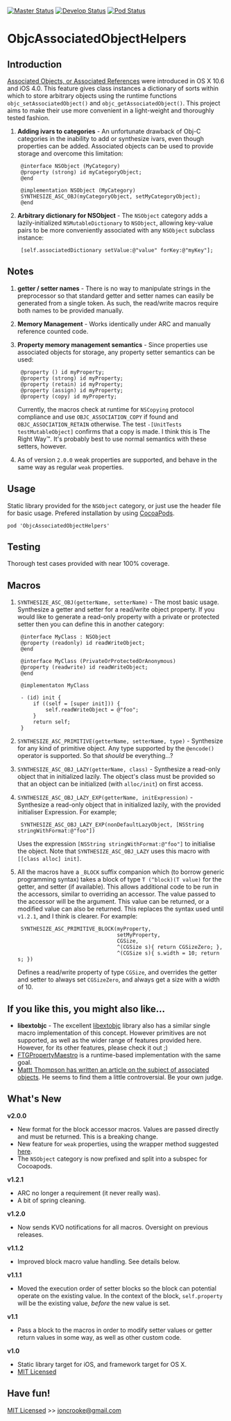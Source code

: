 [![Master Status](https://travis-ci.org/itsthejb/ObjcAssociatedObjectHelpers.png?branch=master)](https://travis-ci.org/itsthejb/ObjcAssociatedObjectHelpers)
[![Develop Status](https://travis-ci.org/itsthejb/ObjcAssociatedObjectHelpers.png?branch=develop)](https://travis-ci.org/itsthejb/ObjcAssociatedObjectHelpers)
[![Pod Status](https://img.shields.io/cocoapods/v/ObjcAssociatedObjectHelpers.svg)](http://www.cocoapods.org/?q=ObjcAssociatedObjectHelpers)

ObjcAssociatedObjectHelpers
===========================

Introduction
------------

[Associated Objects, or Associated References](http://developer.apple.com/library/ios/#documentation/cocoa/conceptual/objectivec/Chapters/ocAssociativeReferences.html) were introduced in OS X 10.6 and iOS 4.0. This feature gives class instances a dictionary of sorts within which to store arbitrary objects using the runtime functions `objc_setAssociatedObject()` and `objc_getAssociatedObject()`. This project aims to make their use more convenient in a light-weight and thoroughly tested fashion.

1. **Adding ivars to categories** - An unfortunate drawback of Obj-C categories in the inability to add or synthesize ivars, even though properties can be added. Associated objects can be used to provide storage and overcome this limitation:
		
		@interface NSObject (MyCategory)
		@property (strong) id myCategoryObject;
		@end
		
		@implementation NSObject (MyCategory)
		SYNTHESIZE_ASC_OBJ(myCategoryObject, setMyCategoryObject);
		@end
	
2. **Arbitrary dictionary for NSObject** - The `NSObject` category adds a lazily-initialized `NSMutableDictionary` to `NSObject`, allowing key-value pairs to be more conveniently associated with any `NSObject` subclass instance:

		[self.associatedDictionary setValue:@"value" forKey:@"myKey"];

Notes
-----
1. **getter / setter names** - There is no way to manipulate strings in the preprocessor so that standard getter and setter names can easily be generated from a single token. As such, the read/write macros require both names to be provided manually.
2. **Memory Management** - Works identically under ARC and manually reference counted code.
3. **Property memory management semantics** - Since properties use associated objects for storage, any property setter semantics can be used:

		@property () id myProperty;		
		@property (strong) id myProperty;
		@property (retain) id myProperty;
		@property (assign) id myProperty;
		@property (copy) id myProperty;

    Currently, the macros check at runtime for `NSCopying` protocol compliance and use `OBJC_ASSOCIATION_COPY` if found and `OBJC_ASSOCIATION_RETAIN` otherwise. The test `-[UnitTests testMutableObject]` confirms that a copy is made. I think this is The Right Way™. It's probably best to use normal semantics with these setters, however.
    
4. As of version `2.0.0` weak properties are supported, and behave in the same way as regular `weak` properties.

Usage
-----
Static library provided for the `NSObject` category, or just use the header file for basic usage. Prefered installation by using [CocoaPods](http://cocoapods.org/).

	pod 'ObjcAssociatedObjectHelpers'

Testing
-------
Thorough test cases provided with near 100% coverage.

		
Macros
------
1. `SYNTHESIZE_ASC_OBJ(getterName, setterName)` - The most basic usage. Synthesize a getter and setter for a read/write object property. If you would like to generate a read-only property with a private or protected setter then you can define this in another category:

		@interface MyClass : NSObject
		@property (readonly) id readWriteObject;
		@end
		
		@interface MyClass (PrivateOrProtectedOrAnonymous)
		@property (readwrite) id readWriteObject;
		@end
		
		@implementaton MyClass
		
		- (id) init {
			if ((self = [super init])) {
				self.readWriteObject = @"foo";
			}
			return self;
		}

2. `SYNTHESIZE_ASC_PRIMITIVE(getterName, setterName, type)` - Synthesize for any kind of primitive object. Any type supported by the `@encode()` operator is supported. So that *should* be everything…?
3. `SYNTHESIZE_ASC_OBJ_LAZY(getterName, class)` - Synthesize a read-only object that in initialized lazily. The object's class must be provided so that an object can be initialized (with `alloc/init`) on first access.
4. `SYNTHESIZE_ASC_OBJ_LAZY_EXP(getterName, initExpression)` - Synthesize a read-only object that in initialized lazily, with the provided initialiser Expression. For example;

		SYNTHESIZE_ASC_OBJ_LAZY_EXP(nonDefaultLazyObject, [NSString stringWithFormat:@"foo"])	 
	Uses the expression `[NSString stringWithFormat:@"foo"]` to initialise the object. Note that `SYNTHESIZE_ASC_OBJ_LAZY` uses this macro with `[[class alloc] init]`.
5. All the macros have a `_BLOCK` suffix companion which (to borrow generic programming syntax) takes a block of type `T (^block)(T value)` for the getter, and setter (if available). This allows additional code to be run in the accessors, similar to overriding an accessor. The value passed to the accessor will be the argument. This value can be returned, or a modified value can also be returned. This replaces the syntax used until `v1.2.1`, and I think is clearer. For example:

		SYNTHESIZE_ASC_PRIMITIVE_BLOCK(myProperty,
		                               setMyProperty,
		                               CGSize,
		                               ^(CGSize s){ return CGSizeZero; },
		                               ^(CGSize s){ s.width = 10; return s; })

	Defines a read/write property of type `CGSize`, and overrides the getter and setter to always set `CGSizeZero`, and always get a size with a width of 10.

If you like this, you might also like...
----------------------------------------

* **libextobjc** - The excellent [libextobjc](https://github.com/jspahrsummers/libextobjc) library also has a similar single macro implementation of this concept. However primitives are not supported, as well as the wider range of features provided here. However, for its other features, please check it out ;)
* [FTGPropertyMaestro](https://github.com/onmyway133/FTGPropertyMaestro) is a runtime-based implementation with the same goal.
* [Mattt Thompson has written an article on the subject of associated objects](http://nshipster.com/associated-objects/). He seems to find them a little controversial. Be your own judge.

What's New
----------

**v2.0.0**

* New format for the block accessor macros. Values are passed directly and must be returned. This is a breaking change.
* New feature for `weak` properties, using the wrapper method suggested [here](http://nshipster.com/new-years-2015/).
* The `NSObject` category is now prefixed and split into a subspec for Cocoapods. 

**v1.2.1**

* ARC no longer a requirement (it never really was).
* A bit of spring cleaning.

**v1.2.0**

* Now sends KVO notifications for all macros. Oversight on previous releases.

**v1.1.2**

* Improved block macro value handling. See details below.

**v1.1.1**

* Moved the execution order of setter blocks so the block can potential operate on the existing value. In the context of the block, `self.property` will be the existing value, *before* the new value is set.

**v1.1**

* Pass a block to the macros in order to modify setter values or getter return values in some way, as well as other custom code.

**v1.0**

* Static library target for iOS, and framework target for OS X.
* [MIT Licensed](http://jc.mit-license.org/)


Have fun!
---------

[MIT Licensed](http://jc.mit-license.org/) >> [joncrooke@gmail.com](mailto:joncrooke@gmail.com)
		

